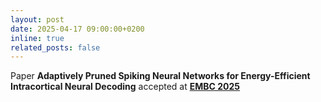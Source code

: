 ```yaml
---
layout: post
date: 2025-04-17 09:00:00+0200
inline: true
related_posts: false
---
```


Paper **Adaptively Pruned Spiking Neural Networks for Energy-Efficient Intracortical Neural Decoding** accepted at <a href="https://embc.embs.org/2025/">**EMBC 2025**</a>